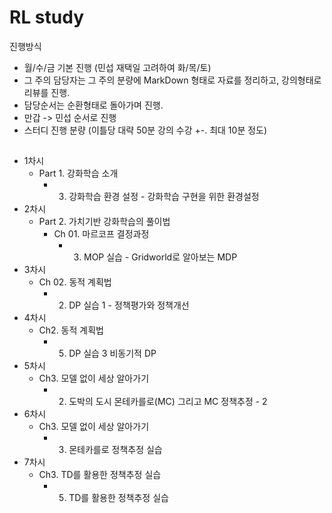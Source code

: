 # RL study

진행방식
- 월/수/금 기본 진행 (민섭 재택일 고려하여 화/목/토)
- 그 주의 담당자는 그 주의 분량에 MarkDown 형태로 자료를 정리하고, 강의형태로 리뷰를 진행.
- 담당순서는 순환형태로 돌아가며 진행.
- 만갑 -> 민섭 순서로 진행
- 스터디 진행 분량 (이틀당 대략 50분 강의 수강 +-. 최대 10분 정도)

## 

- 1차시
  - Part 1. 강화학습 소개
    - 03. 강화학습 환경 설정 - 강화학습 구현을 위한 환경설정
- 2차시
  - Part 2. 가치기반 강화학습의 풀이법
    - Ch 01. 마르코프 결정과정
      - 03. MOP 실습 - Gridworld로 알아보는 MDP
- 3차시
  - Ch 02. 동적 계획법
    - 02. DP 실습 1 - 정책평가와 정책개선
- 4차시
  - Ch2. 동적 계획법
    - 05. DP 실습 3 비동기적 DP
- 5차시
  - Ch3. 모델 없이 세상 알아가기
    - 02. 도박의 도시 몬테카를로(MC) 그리고 MC 정책추정 - 2
- 6차시
  - Ch3. 모델 없이 세상 알아가기
    - 03. 몬테카를로 정책추정 실습
- 7차시
  - Ch3. TD를 활용한 정책추정 실습
    - 05. TD를 활용한 정책추정 실습

